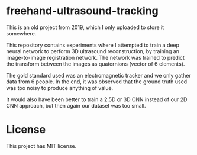# freehand-ultrasound-tracking

This is an old project from 2019, which I only uploaded to store it somewhere.

This repository contains experiments where I attempted to train a
deep neural network to perform 3D ultrasound reconstruction, by
training an image-to-image registration network. The network was
trained to predict the transform between the images as quaternions
(vector of 6 elements).

The gold standard used was an electromagnetic tracker and we only gather
data from 6 people. In the end, it was observed that the ground truth used
was too noisy to produce anything of value.

It would also have been better to train a 2.5D or 3D CNN instead of our 2D CNN
approach, but then again our dataset was too small.

# License

This project has MIT license.
